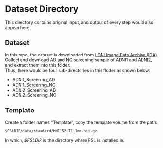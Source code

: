 # Dataset Directory

This directory contains original input, and output of every step would also appear here.

## Dataset

In this repo, the dataset is downloaded from [LONI Image Data Archive (IDA)](https://ida.loni.usc.edu/login.jsp).  
Collect and download AD and NC screening sample of ADNI1 and ADNI2, and extract them into this folder.  
Thus, there would be four sub-directories in this floder as shown below:

- ADNI1_Screening_AD  
- ADNI1_Screening_NC  
- ADNI2_Screening_AD  
- ADNI2_Screening_NC  

## Template

Create a folder names "Template", copy the template volume from the path:  

`$FSLDIR/data/standard/MNI152_T1_1mm.nii.gz`

In which, *$FSLDIR* is the directory where FSL is installed in.
